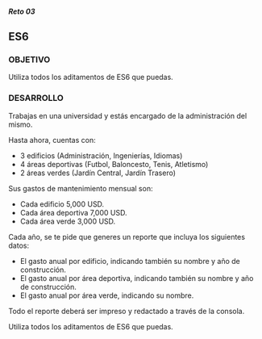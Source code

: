﻿##### Reto 03
## ES6

### OBJETIVO
Utiliza todos los aditamentos de ES6 que puedas.

### DESARROLLO
 
Trabajas en una universidad y estás encargado de la administración del mismo.

Hasta ahora, cuentas con:

* 3 edificios (Administración, Ingenierías, Idiomas)
* 4 áreas deportivas (Futbol, Baloncesto, Tenis, Atletismo)
* 2 áreas verdes (Jardín Central, Jardín Trasero)

Sus gastos de mantenimiento mensual son:
* Cada edificio 5,000 USD.
* Cada área deportiva 7,000 USD.
* Cada área verde 3,000 USD.

Cada año, se te pide que generes un reporte que incluya los siguientes datos:

* El gasto anual por edificio, indicando también su nombre y año de construcción.
* El gasto anual por área deportiva, indicando también su nombre y año de construcción.
* El gasto anual por área verde, indicando su nombre.

Todo el reporte deberá ser impreso y redactado a través de la consola.

Utiliza todos los aditamentos de ES6 que puedas.



